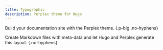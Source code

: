 ```yaml
---
title: Typographic
description: Perplex theme for Hugo
---
```


Build your documentation site with the Perplex theme.
{.p-big .no-hyphens}

Create Markdown files with meta-data and let Hugo and Perplex generate this layout.
{.no-hyphens}
